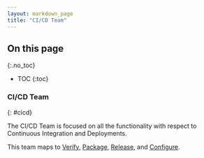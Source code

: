 ```yaml
---
layout: markdown_page
title: "CI/CD Team"
---
```


## On this page
{:.no_toc}

- TOC
{:toc}

### CI/CD Team
{: #cicd}

The CI/CD Team is focused on all the functionality with respect to
Continuous Integration and Deployments.

This team maps to [Verify](https://github.com/daijapan/test/tree/master/product/categories/#verify), [Package](https://github.com/daijapan/test/tree/master/product/categories/#package), [Release](https://github.com/daijapan/test/tree/master/product/categories/#release), and [Configure](https://github.com/daijapan/test/tree/master/product/categories/#configure/index.html.md).
